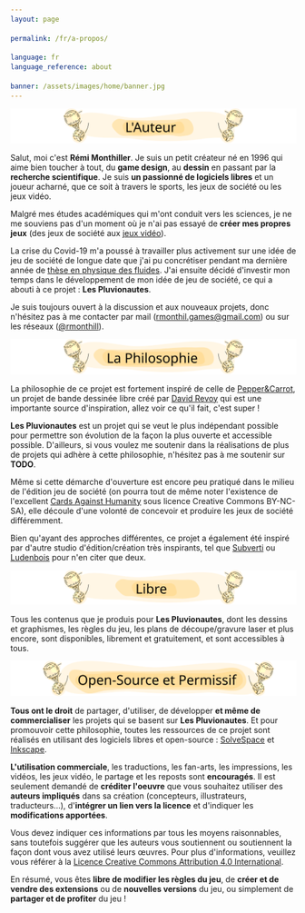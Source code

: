 ```yaml
---
layout: page

permalink: /fr/a-propos/

language: fr
language_reference: about

banner: /assets/images/home/banner.jpg
---
```


![# L'Auteur](/assets/images/about/fr/l-auteur.svg)

Salut, moi c'est **Rémi Monthiller**. Je suis un petit créateur né en 1996 qui aime bien toucher à tout, du **game design**, au **dessin** en passant par la **recherche scientifique**.
Je suis **un passionné de logiciels libres** et un joueur acharné, que ce soit à travers le sports, les jeux de société ou les jeux vidéo.

Malgré mes études académiques qui m'ont conduit vers les sciences, je ne me souviens pas d'un moment où je n'ai pas essayé de **créer mes propres jeux** (des jeux de société aux [jeux vidéo](https://rmonthil.itch.io/)).

La crise du Covid-19 m'a poussé à travailler plus activement sur une idée de jeu de société de longue date que j'ai pu concrétiser pendant ma dernière année de [thèse en physique des fluides](https://www.youtube.com/watch?v=LDYkYfR8kcw&t).
J'ai ensuite décidé d'investir mon temps dans le développement de mon idée de jeu de société, ce qui a abouti à ce projet : **Les Pluvionautes**.

Je suis toujours ouvert à la discussion et aux nouveaux projets, donc n'hésitez pas à me contacter par mail ([rmonthil.games@gmail.com](mailto:rmonthil.games@gmail.com)) ou sur les réseaux ([@rmonthill](https://www.instagram.com/rmonthill/)).

![# La Philosophie](/assets/images/about/fr/la-philosophie.svg)

La philosophie de ce projet est fortement inspiré de celle de [Pepper&Carrot](https://www.peppercarrot.com/en/), un projet de bande dessinée libre créé par [David Revoy](https://www.davidrevoy.com/) qui est une importante source d'inspiration, allez voir ce qu'il fait, c'est super !

**Les Pluvionautes** est un projet qui se veut le plus indépendant possible pour permettre son évolution de la façon la plus ouverte et accessible possible. D'ailleurs, si vous voulez me soutenir dans la réalisations de plus de projets qui adhère à cette philosophie, n'hésitez pas à me soutenir sur **TODO**.

Même si cette démarche d'ouverture est encore peu pratiqué dans le milieu de l'édition jeu de société (on pourra tout de même noter l'existence de l'excellent [Cards Against Humanity](https://www.cardsagainsthumanity.com/) sous licence Creative Commons BY-NC-SA), elle découle d'une volonté de concevoir et produire les jeux de société différemment.

Bien qu'ayant des approches différentes, ce projet a également été inspiré par d'autre studio d'édition/création très inspirants, tel que [Subverti](https://subverti.com/fr/) ou [Ludenbois](https://www.ludenbois.fr/) pour n'en citer que deux.

![# Libre](/assets/images/about/fr/libre.svg)

Tous les contenus que je produis pour **Les Pluvionautes**, dont les dessins et graphismes, les règles du jeu, les plans de découpe/gravure laser et plus encore, sont disponibles, librement et gratuitement, et sont accessibles à tous.

![# Open-Source et Permissif](/assets/images/about/fr/open-source-et-permissif.svg)

**Tous ont le droit** de partager, d'utiliser, de développer **et même de commercialiser** les projets qui se basent sur **Les Pluvionautes**.
Et pour promouvoir cette philosophie, toutes les ressources de ce projet sont réalisés en utilisant des logiciels libres et open-source : [SolveSpace](https://solvespace.com/index.pl) et [Inkscape](https://inkscape.org/).

**L'utilisation commerciale**, les traductions, les fan-arts, les impressions, les vidéos, les jeux vidéo, le partage et les reposts sont **encouragés**.
Il est seulement demandé de **créditer l'oeuvre** que vous souhaitez utiliser des **auteurs impliqués** dans sa création (concepteurs, illustrateurs, traducteurs...), d'**intégrer un lien vers la licence** et d'indiquer les **modifications apportées**.

Vous devez indiquer ces informations par tous les moyens raisonnables, sans toutefois suggérer que les auteurs vous soutiennent ou soutiennent la façon dont vous avez utilisé leurs œuvres.
Pour plus d'informations, veuillez vous référer à la [Licence Creative Commons Attribution 4.0 International](https://creativecommons.org/licenses/by/4.0/deed.en).

En résumé, vous êtes **libre de modifier les règles du jeu**, de **créer et de vendre des extensions** ou de **nouvelles versions** du jeu, ou simplement de **partager et de profiter** du jeu !
